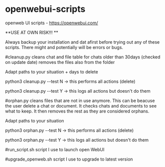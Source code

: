 # openwebui-scripts
openweb UI scripts - https://openwebui.com/

**USE AT OWN RISK!!!
**

Always backup your installation and dat afirst before trying out any of these scripts.
There might and potentially will be errors or bugs.


#cleanup.py
cleans chat and file table for chats older than 30days (checked on update date)
removes the files also from the folder

Adapt paths to your situation + days to delete

python3 cleanup.py --test N
-> this performs all actions (delete)

python3 cleanup.py --test Y
-> this logs all actions but doesn't do them

#orphan.py
cleans files that are not in use anymore. This can be beacuse the user delete a chat or document.
It checks chats and documents to see what to keep. It then removes the rest as they are considered orphans.

Adapt paths to your situation 

python3 orphan.py --test N
-> this performs all actions (delete)

python3 orphan.py --test Y
-> this logs all actions but doesn't do them

#run_script.sh
script I use to launch open WebUI

#upgrade_openweb.sh
script I use to upgrade to latest version

